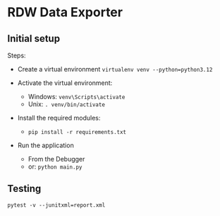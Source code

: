 # RDW Data Exporter


## Initial setup

Steps:

* Create a virtual environment `virtualenv venv --python=python3.12`
* Activate the virtual environment: 
    * Windows: `venv\Scripts\activate`
    * Unix: `. venv/bin/activate`

* Install the required modules:
    * `pip install -r requirements.txt`

* Run the application
    * From the Debugger
    * or: `python main.py`


## Testing

`pytest -v --junitxml=report.xml`
